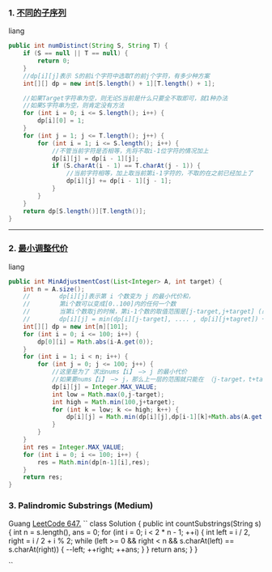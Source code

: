 ### 1. [不同的子序列](https://www.lintcode.com/problem/118/ "不同的子序列")

liang

```java
public int numDistinct(String S, String T) {
	if (S == null || T == null) {
		return 0;
	}
	//dp[i][j]表示 S的前i个字符中选取T的前j个字符，有多少种方案
	int[][] dp = new int[S.length() + 1][T.length() + 1];

	//如果Target字符串为空，则无论S当前是什么只要全不取即可，就1种办法
	//如果S字符串为空，则肯定没有方法
	for (int i = 0; i <= S.length(); i++) {
		dp[i][0] = 1;
	}
	for (int j = 1; j <= T.length(); j++) {
		for (int i = 1; i <= S.length(); i++) {
			//不管当前字符是否相等，先将不取i-1位字符的情况加上
			dp[i][j] = dp[i - 1][j];
			if (S.charAt(i - 1) == T.charAt(j - 1)) {
				//当前字符相等，加上取当前第i-1字符的，不取的在之前已经加上了
				dp[i][j] += dp[i - 1][j - 1];
			}
		}
	}
	return dp[S.length()][T.length()];
}
```

------------

### 2. [最小调整代价](https://www.lintcode.com/problem/91/ "最小调整代价")

liang

```java
public int MinAdjustmentCost(List<Integer> A, int target) {
	int n = A.size();
	//        dp[i][j]表示第 i 个数变为 j 的最小代价和，
	//        第i个数可以变成[0..100]内的任何一个数
	//        当第i个数取j的时候，第i-1个数的取值范围是[j-target,j+target] (必须在[0..100]内)
	//        dp[i][j] = min(dp[i][j-target], .... , dp[i][j+tagret]) + abs(A[i] - j)
	int[][] dp = new int[n][101];
	for (int i = 0; i <= 100; i++) {
		dp[0][i] = Math.abs(i-A.get(0));
	}
	for (int i = 1; i < n; i++) {
		for (int j = 0; j <= 100; j++) {
			//这里是为了 求出nums【i】 —> j 的最小代价
			//如果要nums【i】 —> j，那么上一层的范围就只能在 （j-target，t+target）中了，且不能超出（0，100）
			dp[i][j] = Integer.MAX_VALUE;
			int low = Math.max(0,j-target);
			int high = Math.min(100,j+target);
			for (int k = low; k <= high; k++) {
				dp[i][j] = Math.min(dp[i][j],dp[i-1][k]+Math.abs(A.get(i)-j));
			}
		}
	}
	int res = Integer.MAX_VALUE;
	for (int i = 0; i <= 100; i++) {
		res = Math.min(dp[n-1][i],res);
	}
	return res;
}
```
### 3. Palindromic Substrings (Medium)
Guang [LeetCode 647.](https://leetcode.com/problems/palindromic-substrings/description/)
``
class Solution {
    public int countSubstrings(String s) {
        int n = s.length(), ans = 0;
        for (int i = 0; i < 2 * n - 1; ++i) {
            int left = i / 2, right = i / 2 + i % 2;
            while (left >= 0 && right < n && s.charAt(left) == s.charAt(right)) {
                --left;
                ++right;
                ++ans;
            }
        }
        return ans;
    }
}

``
